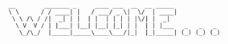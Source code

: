 ```
__        _______ _     ____ ___  __  __ _____             
\ \      / / ____| |   / ___/ _ \|  \/  | ____|            
 \ \ /\ / /|  _| | |  | |  | | | | |\/| |  _|              
  \ V  V / | |___| |__| |__| |_| | |  | | |___   _   _   _ 
   \_/\_/  |_____|_____\____\___/|_|  |_|_____| (_) (_) (_)
```

<!--
**gziz/gziz** is a ✨ _special_ ✨ repository because its `README.md` (this file) appears on your GitHub profile.

Here are some ideas to get you started:

- 🔭 I’m currently working on ...
- 🌱 I’m currently learning ...
- 👯 I’m looking to collaborate on ...
- 🤔 I’m looking for help with ...
- 💬 Ask me about ...
- 📫 How to reach me: ...
- 😄 Pronouns: ...
- ⚡ Fun fact: ...
-->
